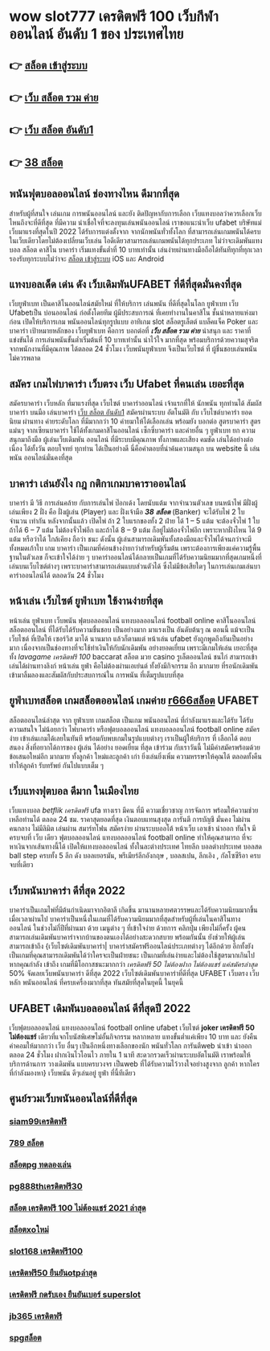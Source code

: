 # wow slot777 เครดิตฟรี 100  เว็บกีฬาออนไลน์ อันดับ 1 ของ ประเทศไทย 

## 👉 [สล็อต เข้าสู่ระบบ](https://mabet.net/)
## 👉 [เว็บ สล็อต รวม ค่าย](https://mabet.net/register/)
## 👉 [เว็บ สล็อต อันดับ1](https://mabet.net/)
## 👉 [38 สล็อต](https://mabet.net/credit-free-50/)

##  พนันฟุตบอลออนไลน์ ช่องทางไหน ดีมากที่สุด

สำหรับผู้ที่สนใจ เล่นเกม การพนันออนไลน์ และยัง ติดปัญหากับการเลือก เว็บแทงบอลว่าควรเลือกเว็บไหนถึงจะที่ดีที่สุด  ที่มีความ น่าเชื่อใจที่จะลงทุนเล่นพนันออนไลน์ เราขอแนะนำเว็บ  ufabet บริษัทแม่ เว็บมาแรงที่สุดในปี 2022 ได้รับการแต่งตั้งจาก จากนักพนันทั่วทั้งโลก ที่สามารถเล่นเกมพนันได้ครบในเว็บเดียวโดยไม่ต้องเปลี่ยนเว็บเล่น ไอดีเดียวสามารถเล่นเกมพนันได้ทุกประเภท ไม่ว่าจะเดิมพันแทงบอล สล็อต คาสิโน บาคาร่า เริ่มแทงขั้นต่ำที่ 10 บาทเท่านั้น เล่นง่ายผ่านทางมือถือได้ทันทีทุกที่ทุกเวลา รองรับทุกระบบไม่ว่าจะ  [สล็อต เข้าสู่ระบบ](https://mabet.net/register/) iOS และ Android 


## แทงบอลเด็ด เด่น ดัง เว็บเดิมพันUFABET ที่ดีที่สุดมั่นคงที่สุด

 เว็บยูฟ่าเบท  เป็นคาสิโนออนไลน์สมัยใหม่ ที่ให้บริการ เล่นพนัน ที่ดีที่สุดในโลก ยูฟ่าเบท เว็บ Ufabetเป็น บ่อนออนไลน์ ก่อตั้งโดยทีม ผู้มีประสบการณ์ ที่เคยทำงานในคาสิโน  ชั้นนำหลายแห่งมาก่อน เปิดให้บริการเกม พนันออนไลน์ทุกรูปแบบ  อาทิเกม slot สล็อตรูเล็ตต์ แบล็คแจ็ค   Poker และ บาคาร่า เป้าหมายหลักของ เว็บยูฟ่าเบท  คือการ บอกต่อที่ ***เว็บ สล็อต รวม ค่าย*** น่าสนุก และ ราคาที่แข่งขันได้ การเล่นพนันขั้นต่ำเริ่มต้นที่ 10 บาทเท่านั้น น่าไว้ใจ มากที่สุด พร้อมบริการด้วยความสุจริต  จากพนักงานที่มีคุณภาพ ได้ตลอด 24 ชั่วโมง  เว็บพนันยูฟ่าเบท  จึงเป็นเว็บไซต์ ที่ ผู้ชื่นชอบเล่นพนัน ไม่ควรพลาด

## สมัคร เกมไพ่บาคาร่า เว็บตรง  เว็บ Ufabet ที่คนเล่น เยอะที่สุด

สมัครบาคาร่า เว็บหลัก   ที่มาแรงที่สุด  เว็บไซต์ บาคาร่าออนไลน์ เจ้าแรกที่ให้ นักพนัน  ทุกท่านได้  สัมผัส บาคาร่า บนมือ เล่นบาคาร่า [เว็บ สล็อต อันดับ1](https://mabet.net/credit-free-50/) สมัครผ่านระบบ อัตโนมัติ กับ  เว็บไซต์บาคาร่า ยอดนิยม ผ่านทาง ค่ายระดับโลก ที่มีมากกว่า 10 ค่ายมาให้ได้เลือกเล่น พร้อมยัง บอกต่อ สูตรบาคาร่า สูตรแม่นๆ  จากเซียนบาคาร่า ใช้ได้ทั้งเกมคาสิโนออนไลน์ เซ็กซี่บาคาร่า และค่ายอื่น ๆ ยูฟ่าเบท  ยก  ความสนุกมาถึงมือ  ผู้เล่นเว็บเดิมพัน  ออนไลน์ ที่มีระบบมีคุณภาพ ทั้งภาพและเสียง คมชัด เล่นได้อย่างต่อเนื่อง  ได้ทั้งวัน  ตอบโจทย์  ทุกท่าน  ได้เป็นอย่างดี นี่คือคำตอบที่น่าค้นความสนุก บน  website นี้  เล่นพนัน ออนไลน์มั่นคงที่สุด

## บาคาร่า เล่นยังไง กฎ กติกาเกมบาคาราออนไลน์

บาคาร่า มี  วิธี  การเล่นคล้าย กับการเล่นไพ่ ป๊อกเด้ง โดยนับแต้ม จากจำนวนตัวเลข บนหน้าไพ่ มีฝั่งผู้เล่นเพียง 2 ฝั่ง คือ ฝั่งผู้เล่น (Player)  และ ฝั่งเจ้ามือ ***38 สล็อต*** (Banker) จะได้รับไพ่ 2 ใบ จำนวน เท่ากัน  หลังจากนั้นแล้ว  เปิดไพ่ ถ้า 2 ใบแรกของทั้ง 2 ฝ่าย ได้ 1 – 5 แต้ม จะต้องจั่วไพ่ 1 ใบ ถ้าได้ 6 – 7 แต้ม ไม่ต้องจั่วไพ่อีก  และถ้าได้ 8 – 9 แต้ม ก็อยู่ไม่ต้องจั่วไพ่อีก เพราะหากฝั่งไหน ได้ 9 แต้ม หรือว่าได้ ใกล้เคียง ถือว่า ชนะ ดังนั้น ผู้เล่นสามารถเดิมพันทั้งสองมือและจั่วไพ่ได้จนกว่าจะมีทั้งหมดเก้าใบ   เกม บาคาร่า  เป็นเกมที่ค่อนข้างง่ายกว่าสำหรับผู้เริ่มต้น เพราะต้องการเพียงแค่ความรู้พื้นฐานในตัวเลข ก็จะเข้าใจได้ง่าย ๆ บาคาร่าออนไลน์ได้กลายเป็นเกมที่ได้รับความนิยมมากที่สุดเกมหนึ่งที่เล่นบนเว็บไซต์ต่างๆ เพราะบาคาร่าสามารถเล่นแบบส่วนตัวได้ ซึ่งไม่มีข้อเสียใดๆ ในการเล่นเกมเล่นบาคาร่าออนไลน์ได้  ตลอดวัน 24 ชั่วโมง

## หน้าเล่น เว็บไซต์  ยูฟ่าเบท ใช้งานง่ายที่สุด 

หน้าเล่น ยูฟ่าเบท   เว็บพนัน  ฟุตบอลออนไลน์ แทงบอลออนไลน์ football online คาสิโนออนไลน์   สล็อตออนไลน์  ที่ได้รับได้รับความชื่นชอบ เป็นอย่างมาก มาแรงเป็น  อันดับต้นๆ   ณ ตอนนี้ แม้จะเป็น เว็บไซต์ ที่เปิดให้ เซอร์วิส มาได้  นานมาก แล้วก็ตามแต่ หน้าเล่น  ufabet  ยังถูกพูดถึงกันเป็นอย่างมาก เนื่องจากเป็นช่องทางที่จะใช้ทำเงินให้กับนักเดิมพัน   อย่างยอดเยี่ยม เพราะมีเกมให้เล่น เยอะที่สุดทั้ง *lavagame เครดิตฟรี 100*  baccarat สล็อต  มวย  casino   รูเล็ตออนไลน์   ชนไก่ สามารถเข้าเล่นได้ผ่านทางลิงก์  หน้าเล่น  ยูฟ่า คือไม่ต้องผ่านเอเย่นต์  ทั้งยังมีกิจกรรม อีก มากมาย ที่รอนักเดิมพัน  เข้ามาลิ้มลองและสัมผัสกับประสบการณ์ใน การพนัน ที่เต็มรูปแบบที่สุด


## ยูฟ่าเบทสล็อต  เกมสล็อตออนไลน์ เกมค่าย [r666สล็อต](https://mabet.net/register/) UFABET

 สล็อตออนไลน์ล่าสุด จาก ยูฟ่าเบท  เกมสล็อต เป็นเกม พนันออนไลน์ ที่กำลังมาแรงและได้รับ ได้รับความสนใจ ไม่น้อยกว่า ไพ่บาคาร่า  หรือฟุตบอลออนไลน์ แทงบอลออนไลน์ football online  สมัครง่าย เข้าเล่นเกมได้เลยในทันที พร้อมกับพบเกมในรูปแบบต่างๆ  เราเป็นผู้ให้บริการ ที่ เลือกได้ ตอบสนอง  สิ่งที่อยากได้การของ ผู้เล่น ได้อย่าง ยอดเยี่ยม ที่สุด  เข้าร่วม กับเราวันนี้  ไม่มีค่าสมัครพร้อมด้วย ข้อเสนอใหม่อีก มากมาย  ทั้งลูกค้า ใหม่และลูกค้า เก่า ยิ่งเล่นยิ่งเพิ่ม ความหรรษาให้คุณได้ ตลอดทั้งคืน ทำให้ลูกค้า รับทรัพย์ กันไปแบบเต็ม ๆ


##  เว็บแทงฟุตบอล   ดีมาก  ในเมืองไทย 

เว็บแทงบอล   *betflik เครดิตฟรี* ufa ทางเรา มีคน ที่มี ความเชี่ยวชาญ  การจัดการ พร้อมให้ความช่วยเหลือท่านได้  ตลอด 24 ชม.  ราคาสุดยอดที่สุด  เงินตอบแทนสุงสุด  การันตี   การบัญชี  มั่นคง  ไม่ผ่านคนกลาง   ไม่มีลิมิต  เล่นผ่าน สมาร์ทโฟน  สมัครง่าย  ผ่านระบบออโต้ หน้าเว็บ   เอาเข้า  นำออก ทันใจ มีครบจบที่ เว็บ เดียว ฟุตบอลออนไลน์ แทงบอลออนไลน์ football online ทำให้คุณสามารถ ที่จะหาเงินจากเส้นทางนี้ได้ เปิดให้แทงบอลออนไลน์ ทั้งในละต่างประเทศ  ไทยลีก บอลต่างประเทศ บอลสด  ball step ครบทั้ง 5 ลีก ดัง  บอลเยอรมัน, พรีเมียร์ลีกอังกฤษ ,  บอลสเปน, ลีกเอิง , กัลโซซีรีอา  ครบจบที่เดียว

## เว็บพนันบาคาร่า ดีที่สุด 2022 

บาคาร่าเป็นเกมไพ่ที่มีต้นกำเนิดมาจากอิตาลี เกิดขึ้น  มานานหลายศตวรรษและได้รับความนิยมมากขึ้นเมื่อเวลาผ่านไป บาคาร่าเป็นหนึ่งในเกมที่ได้รับความนิยมมากที่สุดสำหรับผู้ที่เล่นในคาสิโนทางออนไลน์ ในช่วงไม่กี่ปีที่ผ่านมา ด้วย    เมนูต่าง ๆ  ที่เข้าใจง่าย ด้วยการ คลิกปุ่ม  เพียงไม่กี่ครั้ง ผู้คนสามารถเล่นเดิมพันบาคาร่าจากบ้านของตนเองได้อย่างสะดวกสบาย  พร้อมกันนั้น ยังช่วยให้ผู้เล่นสามารถเข้าถึง {เว็บไซต์เดิมพันบาคาร่า| บาคาร่าสมัครฟรีออนไลน์ประเภทต่างๆ ได้อีกด้วย อีกทั้งยังเป็นเกมที่คุณสามารถเดิมพันได้ว่าใครจะเป็นฝ่ายชนะ เป็นเกมที่เล่นง่ายและไม่ต้องใช้สูตรมากเกินไป หากคุณกำลัง  เข้าถึง เกมที่มีโอกาสชนะมากกว่า *เครดิตฟรี 50 ไม่ต้องฝาก ไม่ต้องแชร์ แค่สมัครล่าสุด* 50%  จัดเลยเว็บพนันบาคาร่า ดีที่สุด 2022  เว็บไซต์เดิมพันบาคาร่าที่ดีที่สุด UFABET เว็บตรง เว็บหลัก พนันออนไลน์ ที่ครบเครื่องมากที่สุด ทันสมัยที่สุดในยุคนี้ ในยุคนี้

## UFABET  เดิมพันบอลออนไลน์ ดีที่สุดปี 2022

เว็บฟุตบอลออนไลน์ แทงบอลออนไลน์ football online   ufabet    เว็บไซต์ **joker เครดิตฟรี 50 ไม่ต้องแชร์** เดียวที่แจกโบนัสพิเศษไม่อั้นกิจกรรม หลากหลาย  แทงขั้นต่ำแค่เพียง 10 บาท และ ยังคืนค่าคอมให้มากกว่า เว็บ อื่นๆ เป็นอีกหนึ่งทางเลือกของนัก พนันทั่วโลก การันตีweb  นำเข้า   นำออก  ตลอด 24 ชั่วโมง   ฝากเงินไวโอนไว ภายใน 1 นาที สะดวกรวดเร็วผ่านระบบอัตโนมัติ เราพร้อมให้บริการด้านการ วางเดิมพัน แบบครบวงจร เป็นweb ที่ได้รับความไว้วางใจอย่างสูงจาก  ลูกค้า หากใครที่กำลังมองหา}  เว็บพนัน ดีๆเล่นอยู่  ยูฟ่า ที่นี้ทีเดียว


## ศูนย์รวมเว็บพนันออนไลน์ที่ดีที่สุด

### [siam99เครดิตฟรี](https://atom.io/themes/สมัครสมาชิก%20ฟรีเครดิต%20xlot789%20เครดิตฟรี%20008%20สล็อต%20PG%2020รับ100%20เว็บตรง100%)
### [789 สล็อต](https://atom.io/themes/สมัครสมาชิก%20ฟรีเครดิต%20สล็อต%20pp%20008%20สล็อต%20PG%2020รับ100%20เว็บตรง100%)
### [สล็อตpg ทดลองเล่น](https://atom.io/themes/สมัครสมาชิก%20ฟรีเครดิต%20เครดิตฟรี%20กดรับ%20เอง300%20008%20สล็อต%20PG%2020รับ100%20เว็บตรง100%)
### [pg888thเครดิตฟรี30](https://atom.io/themes/สมัครสมาชิก%20ฟรีเครดิต%20lucky%20slot%20เครดิตฟรี%2038%20บาท%20008%20สล็อต%20PG%2020รับ100%20เว็บตรง100%)
### [สล็อต เครดิตฟรี 100 ไม่ต้องแชร์ 2021 ล่าสุด](https://atom.io/themes/สมัครสมาชิก%20ฟรีเครดิต%20theonebet%20เครดิตฟรี%20008%20สล็อต%20PG%2020รับ100%20เว็บตรง100%)
### [สล็อตxoใหม่](https://atom.io/themes/สมัครสมาชิก%20ฟรีเครดิต%20สล็อตhilorich%20008%20สล็อต%20PG%2020รับ100%20เว็บตรง100%)
### [slot168 เครดิตฟรี100](https://atom.io/themes/สมัครสมาชิก%20ฟรีเครดิต%20pg888thเครดิตฟรี%20008%20สล็อต%20PG%2020รับ100%20เว็บตรง100%)
### [เครดิตฟรี50 ยืนยันotpล่าสุด](https://atom.io/themes/สมัครสมาชิก%20ฟรีเครดิต%20เครดิตฟรี50ไม่ต้องฝากไม่ต้องแชร์กดรับเอง%20008%20สล็อต%20PG%2020รับ100%20เว็บตรง100%)
### [เครดิตฟรี กดรับเอง ยืนยันเบอร์ superslot](https://atom.io/themes/สมัครสมาชิก%20ฟรีเครดิต%20168galaxy%20เครดิตฟรี%20008%20สล็อต%20PG%2020รับ100%20เว็บตรง100%)
### [jb365 เครดิตฟรี](https://atom.io/themes/สมัครสมาชิก%20ฟรีเครดิต%20joker%20สล็อต8888%20008%20สล็อต%20PG%2020รับ100%20เว็บตรง100%)
### [spgสล็อต](https://atom.io/themes/สมัครสมาชิก%20ฟรีเครดิต%20เครดิตฟรี%20กดรับเอง%20ไม่%20ฝาก%20ไม่แชร์%202021%20008%20สล็อต%20PG%2020รับ100%20เว็บตรง100%)